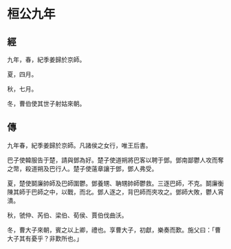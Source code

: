 # 桓公九年
## 經

九年，春，紀季姜歸於京師。

夏，四月。

秋，七月。

冬，曹伯使其世子射姑來朝。

## 傳

九年春，紀季姜歸於京師。凡諸侯之女行，唯王后書。

巴子使韓服告于楚，請與鄧為好。楚子使道朔將巴客以聘于鄧。鄧南鄙鬱人攻而奪之幣，殺道朔及巴行人。楚子使薳章讓于鄧，鄧人弗受。

夏，楚使鬬廉帥師及巴師圍鬱。鄧養甥、聃甥帥師鬱救。三逐巴師，不克。鬬廉衡陳其師于巴師之中，以戰，而北。鄧人逐之，背巴師而夾攻之。鄧師大敗，鬱人宵潰。

秋，虢仲、芮伯、梁伯、荀侯、賈伯伐曲沃。

冬，曹大子來朝，賓之以上卿，禮也。享曹大子，初獻，樂奏而歎。施父曰：「曹大子其有憂乎？非歎所也。」

